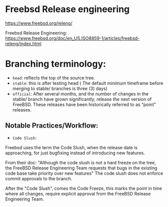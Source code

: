 # Freebsd Release engineering

https://www.freebsd.org/releng/

Freebsd Release Engineering: https://www.freebsd.org/doc/en_US.ISO8859-1/articles/freebsd-releng/index.html

# Branching terminology:

- `head`:  reflects the top of the source tree.
- `stable`: this is after testing head ( The default minimum timeframe before merging to stable/ branches is three (3) days)
- `official`: After several months, and the number of changes in the stable/ branch have grown significantly, release the next version of FreeBSD. These releases have been historically referred to as “point” releases.


## Notable Practices/Workflow:

- `Code Slush`:

Freebsd uses the term the Code Slush, when the release date is approaching, for just bugfixing instead of introducing new features.

From their doc:
"Although the code slush is not a hard freeze on the tree, the FreeBSD Release Engineering Team requests that bugs in the existing code base take priority over new features"
The code slush does not enforce commit approvals to the branch.

After the "Code Slush", comes the Code Freeze, this  marks the point in time where all changes, require explicit approval from the FreeBSD Release Engineering Team.


